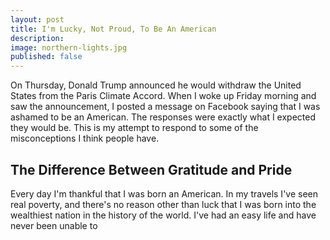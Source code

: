 ```yaml
---
layout: post
title: I'm Lucky, Not Proud, To Be An American
description: 
image: northern-lights.jpg
published: false
---
```


On Thursday, Donald Trump announced he would withdraw the United States from the Paris Climate Accord. When I woke up Friday morning and saw the announcement, I posted a message on Facebook saying that I was ashamed to be an American. The responses were exactly what I expected they would be. This is my attempt to respond to some of the misconceptions I think people have.

## The Difference Between Gratitude and Pride

Every day I'm thankful that I was born an American. In my travels I've seen real poverty, and there's no reason other than luck that I was born into the wealthiest nation in the history of the world. I've had an easy life and have never been unable to 
